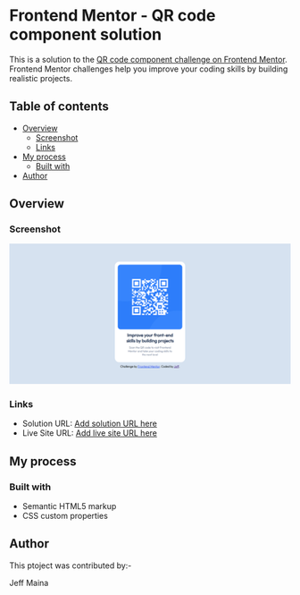 # Frontend Mentor - QR code component solution

This is a solution to the [QR code component challenge on Frontend Mentor](https://www.frontendmentor.io/challenges/qr-code-component-iux_sIO_H). Frontend Mentor challenges help you improve your coding skills by building realistic projects. 

## Table of contents

- [Overview](#overview)
  - [Screenshot](#screenshot)
  - [Links](#links)
- [My process](#my-process)
  - [Built with](#built-with)
- [Author](#author)

## Overview

### Screenshot

<img src = "./images/image1.png"/>

### Links

- Solution URL: [Add solution URL here](https://qr-code-component-jeff-maina.vercel.app/)
- Live Site URL: [Add live site URL here](hhttps://qr-code-component-jeff-maina.vercel.app/)

## My process

### Built with

- Semantic HTML5 markup
- CSS custom properties


## Author

This ptoject was contributed by:-

Jeff Maina

